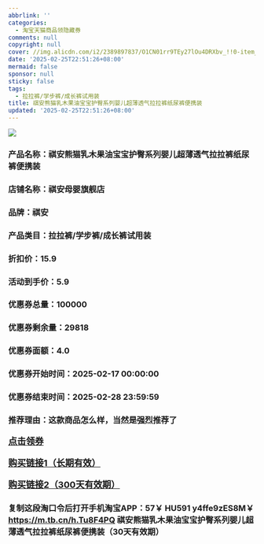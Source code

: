 ```yaml
---
abbrlink: ''
categories:
  - 淘宝天猫商品领隐藏券
comments: null
copyright: null
cover: //img.alicdn.com/i2/2389897837/O1CN01rr9TEy27lOu4DRXbv_!!0-item_pic.jpg
date: '2025-02-25T22:51:26+08:00'
mermaid: false
sponsor: null
sticky: false
tags:
  - 拉拉裤/学步裤/成长裤试用装
title: 祺安熊猫乳木果油宝宝护臀系列婴儿超薄透气拉拉裤纸尿裤便携装
updated: '2025-02-25T22:51:26+08:00'
--- 
```


![](//img.alicdn.com/i2/2389897837/O1CN01rr9TEy27lOu4DRXbv_!!0-item_pic.jpg)

### 产品名称：祺安熊猫乳木果油宝宝护臀系列婴儿超薄透气拉拉裤纸尿裤便携装
### 店铺名称：祺安母婴旗舰店
### 品牌：祺安
### 产品类目：拉拉裤/学步裤/成长裤试用装
### 折扣价：15.9
### 活动到手价：5.9
### 优惠券总量：100000
### 优惠券剩余量：29818
### 优惠券面额：4.0
### 优惠券开始时间：2025-02-17 00:00:00	
### 优惠券结束时间：2025-02-28 23:59:59	
### 推荐理由：这款商品怎么样，当然是强烈推荐了

<p style="font-size: 18px; font-weight: bold;">
  <a href="https://uland.taobao.com/coupon/edetail?e=2v9DCEmyD3%2BlhHvvyUNXZfh8CuWt5YH551NtNRhtOmQXMub7QqbizjA3vJ%2BfCKdzRdiVNlQXllcqhDOyCfl%2B%2FpZbbfLbUGBvE57N1fOq48LabAJjl9LutbeJpu0lau43I2dusPv1Pt%2Bha8P8GfkY4NVqM6BWlz38TK4rVnpUgjDTtvRRR0ArqVjL4Um%2BOBHZDWQ5VxhtacggJup5pr83WPMNr87aVHyKilZ8XD5fNXz7IYr%2BG5ZU%2BTy0LsxwZX1t7K2PdFP4vwtONwnRQ8Orcu39cbwb9m7PojKiH9aD8S72kgsKhn78f344d%2BzmctAY&traceId=0b515d4517407227641888116d126c&union_lens=lensId%3AOPT%401740722768%40212b56bd_0e56_1954b298b09_49f5%4001%40eyJmbG9vcklkIjo3MzM1NH0ie" target="_blank">点击领券</a>
</p>
<p style="font-size: 18px; font-weight: bold;">
  <a href="https://s.click.taobao.com/t?e=m%3D2%26s%3DXUSJq0%2FQMTlw4vFB6t2Z2ueEDrYVVa64K7Vc7tFgwiHjf2vlNIV67uW8xal2bDKcPLNzIt%2Fz56j3ID%2FV1RqsF4wnCJeELi4I%2FIEn%2BS1IjHAB0ghlTd7WlZVm%2FOAUUFw71qrpxiwMoCNxc1AtbZGVS%2BFnFpWzkXQ6%2F3kTJR75l5bq2xMPKDJhghuV%2F7qvl6xoTi0z8SASfo%2Bsdf6RMD3Cdw3ac0XVaiEo4C5rHO0ZQZKjO9AJYjY8CXJ%2BwEVkOqHFdIW9JNkz7%2FhuShzkDg9djg%2FzraYFgjwNrSXydp2QubzGJe8N%2FwNpGw%3D%3D" target="_blank">购买链接1（长期有效）</a>
</p>
<p style="font-size: 18px; font-weight: bold;">
  <a href="https://s.click.taobao.com/bgvYVNs" target="_blank">购买链接2（300天有效期）</a>
</p>

### 复制这段淘口令后打开手机淘宝APP：57￥ HU591 y4ffe9zES8M￥ https://m.tb.cn/h.Tu8F4PQ  祺安熊猫乳木果油宝宝护臀系列婴儿超薄透气拉拉裤纸尿裤便携装（30天有效期）
